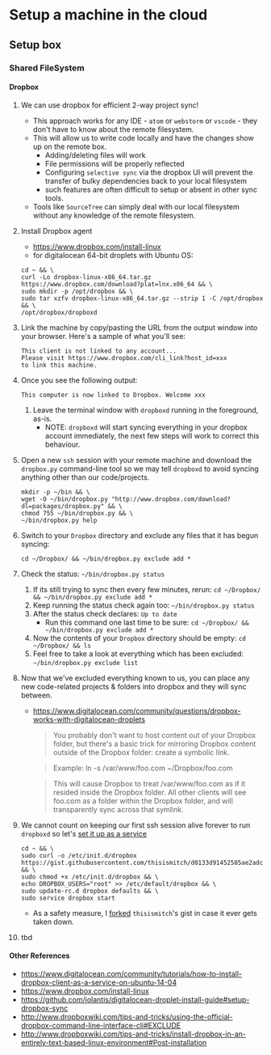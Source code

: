 # Setup a machine in the cloud

## Setup box

### Shared FileSystem

#### Dropbox

1. We can use dropbox for efficient 2-way project sync!
    * This approach works for any IDE - `atom` or `webstorm` or `vscode` - they don't have to know about the remote filesystem.
    * This will allow us to write code locally and have the changes show up on the remote box.
        * Adding/deleting files will work
        * File permissions will be properly reflected
        * Configuring `selective sync` via the dropbox UI will prevent the transfer of bulky dependencies back to your local filesystem
        * such features are often difficult to setup or absent in other sync tools.
    * Tools like `SourceTree` can simply deal with our local filesystem without any knowledge of the remote filesystem.
1. Install Dropbox agent
    * https://www.dropbox.com/install-linux
    * for digitalocean 64-bit droplets with Ubuntu OS:

    ```
    cd ~ && \
    curl -Lo dropbox-linux-x86_64.tar.gz https://www.dropbox.com/download?plat=lnx.x86_64 && \
    sudo mkdir -p /opt/dropbox && \
    sudo tar xzfv dropbox-linux-x86_64.tar.gz --strip 1 -C /opt/dropbox && \
    /opt/dropbox/dropboxd
    ```
1. Link the machine by copy/pasting the URL from the output window into your browser. Here's a sample of what you'll see:

    ```
    This client is not linked to any account...
    Please visit https://www.dropbox.com/cli_link?host_id=xxx
    to link this machine.
    ```
1. Once you see the following output:

    ```
    This computer is now linked to Dropbox. Welcome xxx
    ```
    1. Leave the terminal window with `dropboxd` running in the foreground, as-is.
        * NOTE: `dropboxd` will start syncing everything in your dropbox account immediately, the next few steps will work to correct this behaviour.
1. Open a new `ssh` session with your remote machine and download the `dropbox.py` command-line tool so we may tell `dropboxd` to avoid syncing anything other than our code/projects.

    ```
    mkdir -p ~/bin && \
    wget -O ~/bin/dropbox.py "http://www.dropbox.com/download?dl=packages/dropbox.py" && \
    chmod 755 ~/bin/dropbox.py && \
    ~/bin/dropbox.py help
    ```
1. Switch to your `Dropbox` directory and exclude any files that it has begun syncing: 
    ```
    cd ~/Dropbox/ && ~/bin/dropbox.py exclude add *
    ```
1. Check the status: `~/bin/dropbox.py status`
    1. If its still trying to sync then every few minutes, rerun: `cd ~/Dropbox/ && ~/bin/dropbox.py exclude add *`
    1. Keep running the status check again too: `~/bin/dropbox.py status`
    1. After the status check declares: `Up to date`
        * Run this command one last time to be sure: `cd ~/Dropbox/ && ~/bin/dropbox.py exclude add *`
    1. Now the contents of your `Dropbox` directory should be empty: `cd ~/Dropbox/ && ls`
    1. Feel free to take a look at everything which has been excluded: `~/bin/dropbox.py exclude list`
1. Now that we've excluded everything known to us, you can place any new code-related projects & folders into dropbox and they will sync between.
    * https://www.digitalocean.com/community/questions/dropbox-works-with-digitalocean-droplets
        > You probably don't want to host content out of your Dropbox folder, but there's a basic trick for mirroring Dropbox content outside of the Dropbox folder: create a symbolic link.

        > Example: ln -s /var/www/foo.com ~/Dropbox/foo.com

        > This will cause Dropbox to treat /var/www/foo.com as if it resided inside the Dropbox folder. All other clients will see foo.com as a folder within the Dropbox folder, and will transparently sync across that symlink.
1. We cannot count on keeping our first ssh session alive forever to run `dropboxd` so let's [set it up as a service](https://www.digitalocean.com/community/tutorials/how-to-install-dropbox-client-as-a-service-on-ubuntu-14-04#set-up-service-script)

    ```
    cd ~ && \
    sudo curl -o /etc/init.d/dropbox https://gist.githubusercontent.com/thisismitch/d0133d91452585ae2adc/raw/699e7909bdae922201b8069fde3011bbf2062048/dropbox && \
    sudo chmod +x /etc/init.d/dropbox && \
    echo DROPBOX_USERS="root" >> /etc/default/dropbox && \
    sudo update-rc.d dropbox defaults && \
    sudo service dropbox start
    ```
    * As a safety measure, I [forked](https://gist.github.com/pulkitsinghal/b7d9230e6ef398bce307468e849baf27) `thisismitch`'s gist in case it ever gets taken down.
1. tbd

#### Other References
* https://www.digitalocean.com/community/tutorials/how-to-install-dropbox-client-as-a-service-on-ubuntu-14-04
* https://www.dropbox.com/install-linux
* https://github.com/jolantis/digitalocean-droplet-install-guide#setup-dropbox-sync
* http://www.dropboxwiki.com/tips-and-tricks/using-the-official-dropbox-command-line-interface-cli#EXCLUDE
* http://www.dropboxwiki.com/tips-and-tricks/install-dropbox-in-an-entirely-text-based-linux-environment#Post-installation
